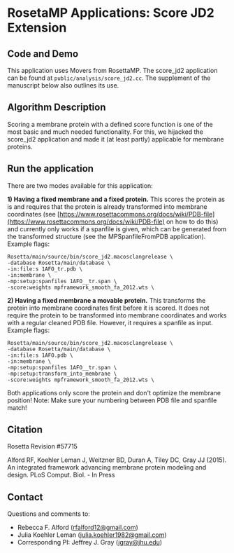 # RosetaMP Applications: Score JD2 Extension

## Code and Demo
This application uses Movers from RosettaMP. The score_jd2 application can be found at `public/analysis/score_jd2.cc`. The supplement of the manuscript below also outlines its use. 

## Algorithm Description
Scoring a membrane protein with a defined score function is one of the most basic and much needed functionality. For this, we hijacked the score_jd2 application and made it (at least partly) applicable for membrane proteins. 

## Run the application

There are two modes available for this application: 

**1) Having a fixed membrane and a fixed protein.** This scores the protein as is and requires that the protein is already transformed into membrane coordinates (see [https://www.rosettacommons.org/docs/wiki/PDB-file](https://www.rosettacommons.org/docs/wiki/PDB-file) on how to do this) and currently only works if a spanfile is given, which can be generated from the transformed structure (see the MPSpanfileFromPDB application). Example flags: 

```
Rosetta/main/source/bin/score_jd2.macosclangrelease \
-database Rosetta/main/database \
-in:file:s 1AFO_tr.pdb \
-in:membrane \
-mp:setup:spanfiles 1AFO__tr.span \
-score:weights mpframework_smooth_fa_2012.wts \
```

**2) Having a fixed membrane a movable protein.** This transforms the protein into membrane coordinates first before it is scored. It does not require the protein to be transformed into membrane coordinates and works with a regular cleaned PDB file. However, it requires a spanfile as input. Example flags: 

```
Rosetta/main/source/bin/score_jd2.macosclangrelease \
-database Rosetta/main/database \
-in:file:s 1AFO.pdb \
-in:membrane \
-mp:setup:spanfiles 1AFO__tr.span \
-mp:setup:transform_into_membrane \
-score:weights mpframework_smooth_fa_2012.wts \
```

Both applications only score the protein and don't optimize the membrane position!
Note: Make sure your numbering between PDB file and spanfile match!

## Citation
Rosetta Revision #57715

Alford RF, Koehler Leman J, Weitzner BD, Duran A, Tiley DC, Gray JJ (2015). An integrated framework advancing membrane protein modeling and design. PLoS Comput. Biol. - In Press

## Contact

Questions and comments to: 
 - Rebecca F. Alford ([rfalford12@gmail.com](rfalford12@gmail.com))
 - Julia Koehler Leman ([julia.koehler1982@gmail.com](julia.koehler1982@gmail.com))
 - Corresponding PI: Jeffrey J. Gray ([jgray@jhu.edu](jgray@jhu.edu))


